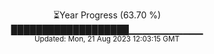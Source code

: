 <p align="center">
⏳Year Progress (63.70 %) <br>
███████████████████▁▁▁▁▁▁▁▁▁▁▁ <br>
<sub>Updated: Mon, 21 Aug 2023 12:03:15 GMT</sub>
</p>

